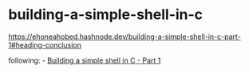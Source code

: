 # building-a-simple-shell-in-c

https://ehoneahobed.hashnode.dev/building-a-simple-shell-in-c-part-1#heading-conclusion

following:
	- [Building a simple shell in C - Part 1](https://ehoneahobed.hashnode.dev/building-a-simple-shell-in-c-part-1)
